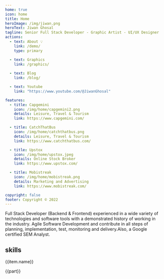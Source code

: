 ```yaml
---
home: true
icon: home
title: Home
heroImage: /img/jiwan.png
heroText: Jiwan Ghosal
tagline: Senior Full Stack Developer - Graphic Artist - UI/UX Designer
actions:
  - text: About 💡
    link: /demo/
    type: primary

  - text: Graphics
    link: /graphics/
  
  - text: Blog
    link: /blog/

  - text: Youtube
    link: "https://www.youtube.com/@JiwanGhosal"

features:
  - title: Capgemini
    icon: /img/home/capgemini2.png
    details: Leisure, Travel & Tourism
    link: https://www.capgemini.com/

  - title: CatchThatBus
    icon: /img/home/catchthatbus.png
    details: Leisure, Travel & Tourism
    link: https://www.catchthatbus.com/

  - title: Upstox
    icon: /img/home/upstox.jpeg
    details: Online Stock Broker
    link: https://www.upstox.com/

  - title: Mobistreak
    icon: /img/home/mobistreak.png
    details: Marketing and Advertising
    link: https://www.mobistreak.com/

copyright: false
footer: Copyright © 2022
---
```


Full Stack Developer (Backend & Frontend) experienced in a wide variety of technologies and software tools with a demonstrated history of working in the industry. Agile Software Development and contribute in all steps of planning, implementation, test, monitoring and delivery.Also, a Google certified SEM Analyst.

## skills

<div class="row">
  <div class="col-md-4" v-for= "(item, index) in skils">
      <p><i class=""></i> {{item.name}}</p>
      <div class="col-sm-12" v-for= "(part, i) in item.value">
        <span class="badge badge-info teal">{{part}}</span>
      </div>
  </div>
</div>

<script>
  export default {
    data: () => ({
        skils: [
          {
            name: "Front end",
            value: ["HTML5","CSS3","JavaScript ( ES6 )","Stylus","AngularJS","VueJS","NuxtJS","ReactJS","UI/UX Design","Web Design","Web Application","Web view","Graphics Design","SEO","Service Worker","Webpack"]
          },
          {
            name: " Back end",
            value: ["NodeJS","HapiJS","LoopbackJS","ExpressJS","MYSQL","MSSQL","PLSQL","MongoDB","DynamoDB"],
          },
          {
            name: "DevOps",
            value: ["Git","CICD","Ansible","Docker","Kibana","AWS S3","AWS ECS","AWS EC2","AWS Cognito","AWS Lambda","AWS API Gateway","AWS Cloud Watch","AWS VPC","AWS SQS","AWS SNS"],
          },
          {
            name: "Graphics",
            value: ["Davinci Resolve", "Adobe Premier pro", "Coral Draw", "Adobe Photoshop"],
          }
        ]
    })
  }
</script>